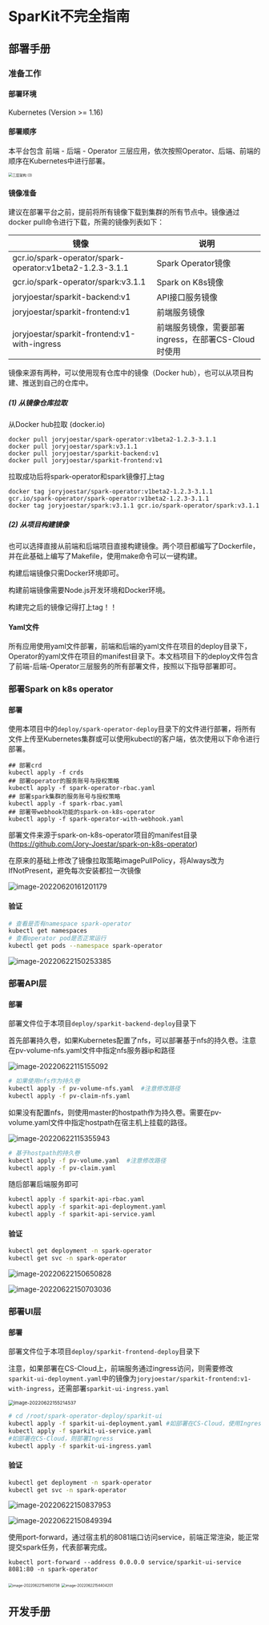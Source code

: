 # SparKit不完全指南

## 部署手册

### 准备工作

#### 部署环境

Kubernetes (Version >= 1.16)

#### 部署顺序

本平台包含 前端 - 后端 - Operator 三层应用，依次按照Operator、后端、前端的顺序在Kubernetes中进行部署。

<img src="imgs/%E4%B8%89%E5%B1%82%E6%9E%B6%E6%9E%84%20(3).png" alt="三层架构 (3)" style="zoom:50%;" />  

#### 镜像准备

建议在部署平台之前，提前将所有镜像下载到集群的所有节点中。镜像通过docker pull命令进行下载，所需的镜像列表如下：

| 镜像                                                     | 说明                                                |
| -------------------------------------------------------- | --------------------------------------------------- |
| gcr.io/spark-operator/spark-operator:v1beta2-1.2.3-3.1.1 | Spark Operator镜像                                  |
| gcr.io/spark-operator/spark:v3.1.1                       | Spark on K8s镜像                                    |
| joryjoestar/sparkit-backend:v1                           | API接口服务镜像                                     |
| joryjoestar/sparkit-frontend:v1                          | 前端服务镜像                                        |
| joryjoestar/sparkit-frontend:v1-with-ingress             | 前端服务镜像，需要部署ingress，在部署CS-Cloud时使用 |

镜像来源有两种，可以使用现有仓库中的镜像（Docker hub），也可以从项目构建、推送到自己的仓库中。

##### (1) 从镜像仓库拉取

从Docker hub拉取 (docker.io)

```shell
docker pull joryjoestar/spark-operator:v1beta2-1.2.3-3.1.1
docker pull joryjoestar/spark:v3.1.1
docker pull joryjoestar/sparkit-backend:v1
docker pull joryjoestar/sparkit-frontend:v1
```

拉取成功后将spark-operator和spark镜像打上tag

```
docker tag joryjoestar/spark-operator:v1beta2-1.2.3-3.1.1 gcr.io/spark-operator/spark-operator:v1beta2-1.2.3-3.1.1
docker tag joryjoestar/spark:v3.1.1 gcr.io/spark-operator/spark:v3.1.1
```

##### (2) 从项目构建镜像

也可以选择直接从前端和后端项目直接构建镜像。两个项目都编写了Dockerfile，并在此基础上编写了Makefile，使用make命令可以一键构建。

构建后端镜像只需Docker环境即可。

构建前端镜像需要Node.js开发环境和Docker环境。

构建完之后的镜像记得打上tag！！

#### Yaml文件

所有应用使用yaml文件部署，前端和后端的yaml文件在项目的deploy目录下，Operator的yaml文件在项目的manifest目录下。本文档项目下的deploy文件包含了前端-后端-Operator三层服务的所有部署文件，按照以下指导部署即可。

### 部署Spark on k8s operator

#### 部署

使用本项目中的`deploy/spark-operator-deploy`目录下的文件进行部署，将所有文件上传至Kubernetes集群或可以使用kubectl的客户端，依次使用以下命令进行部署。

```shell
## 部署crd
kubectl apply -f crds
## 部署operator的服务账号与授权策略
kubectl apply -f spark-operator-rbac.yaml 
## 部署spark集群的服务账号与授权策略
kubectl apply -f spark-rbac.yaml 
## 部署带webhook功能的spark-on-k8s-operator
kubectl apply -f spark-operator-with-webhook.yaml
```

部署文件来源于spark-on-k8s-operator项目的manifest目录(https://github.com/Jory-Joestar/spark-on-k8s-operator)

在原来的基础上修改了镜像拉取策略imagePullPolicy，将Always改为IfNotPresent，避免每次安装都拉一次镜像

![image-20220620161201179](imgs/image-20220620161201179.png)  

#### 验证

```sh
# 查看是否有namespace spark-operator
kubectl get namespaces
# 查看operator pod是否正常运行
kubectl get pods --namespace spark-operator
```

![image-20220622150253385](imgs/image-20220622150253385.png)  

### 部署API层

#### 部署

部署文件位于本项目`deploy/sparkit-backend-deploy`目录下

首先部署持久卷，如果Kubernetes配置了nfs，可以部署基于nfs的持久卷。注意在pv-volume-nfs.yaml文件中指定nfs服务器ip和路径

![image-20220622115155092](imgs/image-20220622115155092.png)  

```sh
# 如果使用nfs作为持久卷
kubectl apply -f pv-volume-nfs.yaml  #注意修改路径
kubectl apply -f pv-claim-nfs.yaml
```

如果没有配置nfs，则使用master的hostpath作为持久卷。需要在pv-volume.yaml文件中指定hostpath在宿主机上挂载的路径。

![image-20220622115355943](imgs/image-20220622115355943.png) 

```sh
# 基于hostpath的持久卷
kubectl apply -f pv-volume.yaml  #注意修改路径
kubectl apply -f pv-claim.yaml
```

随后部署后端服务即可
```sh
kubectl apply -f sparkit-api-rbac.yaml
kubectl apply -f sparkit-api-deployment.yaml
kubectl apply -f sparkit-api-service.yaml
```

#### 验证

```sh
kubectl get deployment -n spark-operator
kubectl get svc -n spark-operator
```

![image-20220622150650828](imgs/image-20220622150650828.png)  

![image-20220622150703036](imgs/image-20220622150703036.png)  

### 部署UI层

#### 部署

部署文件位于本项目`deploy/sparkit-frontend-deploy`目录下

注意，如果部署在CS-Cloud上，前端服务通过ingress访问，则需要修改`sparkit-ui-deployment.yaml`中的镜像为`joryjoestar/sparkit-frontend:v1-with-ingress`，还需部署`sparkit-ui-ingress.yaml`

<img src="imgs/image-20220622155214537.png" alt="image-20220622155214537" style="zoom:67%;" />  

```sh
# cd /root/spark-operator-deploy/sparkit-ui
kubectl apply -f sparkit-ui-deployment.yaml #如部署在CS-Cloud，使用Ingress，则修改镜像
kubectl apply -f sparkit-ui-service.yaml
#如部署在CS-Cloud，则部署Ingress
kubectl apply -f sparkit-ui-ingress.yaml
```

#### 验证

```sh
kubectl get deployment -n spark-operator
kubectl get svc -n spark-operator
```

![image-20220622150837953](imgs/image-20220622150837953.png)  

![image-20220622150849394](imgs/image-20220622150849394.png)  

使用port-forward，通过宿主机的8081端口访问service，前端正常渲染，能正常提交spark任务，代表部署完成。

```
kubectl port-forward --address 0.0.0.0 service/sparkit-ui-service 8081:80 -n spark-operator
```

<img src="imgs/image-20220622154650738.png" alt="image-20220622154650738" style="zoom:50%;" />  

<img src="imgs/image-20220622154404201.png" alt="image-20220622154404201" style="zoom: 50%;" />  





## 开发手册

